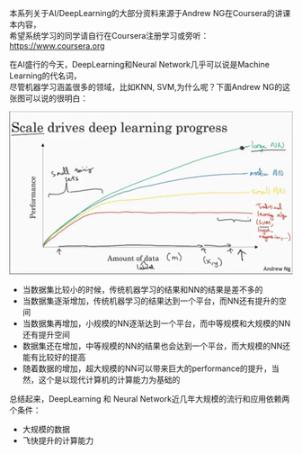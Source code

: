 本系列关于AI/DeepLearning的大部分资料来源于Andrew NG在Coursera的讲课本内容，  
希望系统学习的同学请自行在Coursera注册学习或旁听： https://www.coursera.org  

在AI盛行的今天，DeepLearning和Neural Network几乎可以说是Machine Learning的代名词，  
尽管机器学习涵盖很多的领域，比如KNN, SVM,为什么呢？下面Andrew NG的这张图可以说的很明白：  


![img](https://github.com/huoqifeng/huoqifeng.github.io/blob/master/img/deeplearning/scale-drive-nn.png)


 - 当数据集比较小的时候，传统机器学习的结果和NN的结果是差不多的
 - 当数据集逐渐增加，传统机器学习的结果达到一个平台，而NN还有提升的空间
 - 当数据集再增加，小规模的NN逐渐达到一个平台，而中等规模和大规模的NN还有提升空间
 - 数据集还在增加，中等规模的NN的结果也会达到一个平台，而大规模的NN还能有比较好的提高
 - 随着数据的增加，超大规模的NN可以带来巨大的performance的提升，当然，这个是以现代计算机的计算能力为基础的

总结起来，DeepLearning 和 Neural Network近几年大规模的流行和应用依赖两个条件：
 - 大规模的数据
 - 飞快提升的计算能力 